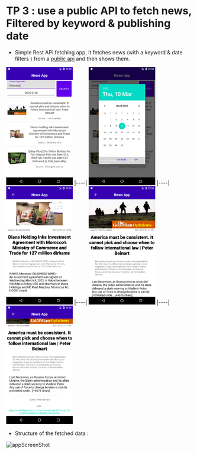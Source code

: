 # TP 3 :  use a public API to fetch news, Filtered by keyword & publishing date

- Simple Rest APi fetching app, it fetches news (with a keyword & date filters ) from a [public api](https://newsapi.org/) and then shows them.


<img src="./assets/ScreenShot1.png" alt="appScreenShot" width="180px" style="margin: 0 auto;"/>  |----| <img src="./assets/ScreenShot2.png" alt="appScreenShot" width="180px" style="margin: 0 auto;"/>  |----| <img src="./assets/ScreenShot3.png" alt="appScreenShot" width="180px" style="margin: 0 auto;"/>  |----| <img src="./assets/ScreenShot4.png" alt="appScreenShot" width="180px" style="margin: 0 auto;"/>  |----| <img src="./assets/ScreenShot5.png" alt="appScreenShot" width="180px" style="margin: 0 auto;"/>


- Structure of the fetched data : 

<img src="./assets/ScreenShot6.png" alt="appScreenShot" style="margin: 0 auto;"/>